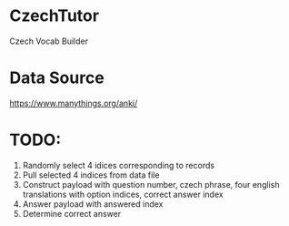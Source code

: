# CzechTutor
Czech Vocab Builder

# Data Source
https://www.manythings.org/anki/

# TODO:
1. Randomly select 4 idices corresponding to records
2. Pull selected 4 indices from data file
3. Construct payload with question number, czech phrase, four english translations with option indices, correct answer index
4. Answer payload with answered index
5. Determine correct answer
